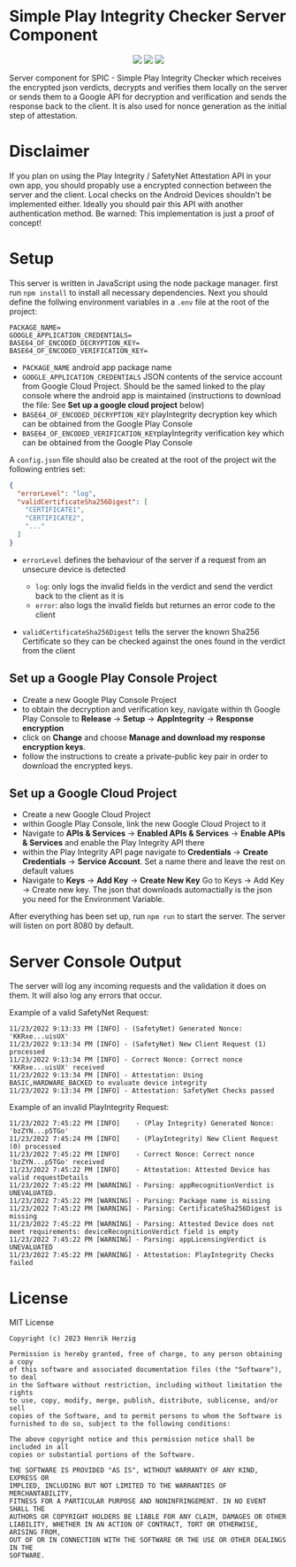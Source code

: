 # Simple Play Integrity Checker Server Component

<p align="center">
  <a href="https://opensource.org/licenses/MIT"><img src="https://img.shields.io/badge/License-MIT-green.svg"></a>
  <img src="https://img.shields.io/badge/JavaScript-F7DF1E?&logo=javascript&logoColor=black">
  <a href="https://github.com/herzhenr/spic-server/releases"><img src="https://img.shields.io/github/release/herzhenr/spic-server.svg?logo=github&color=blue"></a>
</p>

Server component for SPIC - Simple Play Integrity Checker which receives the encrypted json verdicts, decrypts and verifies them locally on the server or sends them to a Google API for decryption and verification and sends the response back to the client. It is also used for nonce generation as the initial step of attestation.

# Disclaimer
If you plan on using the Play Integrity / SafetyNet Attestation API in your own app, you should propably use a encrypted connection between the server and the client. Local checks on the Android Devices shouldn't be implemented either. Ideally you should pair this API with another authentication method. Be warned: This implementation is just a proof of concept!
# Setup

This server is written in JavaScript using the node package manager. first run `npm install` to install all necessary dependencies. Next you should define the follwing environment variables in a `.env` file at the root of the project:

```
PACKAGE_NAME=
GOOGLE_APPLICATION_CREDENTIALS=
BASE64_OF_ENCODED_DECRYPTION_KEY=
BASE64_OF_ENCODED_VERIFICATION_KEY=
```

- `PACKAGE_NAME` android app package name
- `GOOGLE_APPLICATION_CREDENTIALS` JSON contents of the service account from Google Cloud Project. Should be the samed linked to the play console where the android app is maintained (instructions to download the file: See **Set up a google cloud project** below)
- `BASE64_OF_ENCODED_DECRYPTION_KEY` playIntegrity decryption key which can be obtained from the Google Play Console
- `BASE64_OF_ENCODED_VERIFICATION_KEY`playIntegrity verification key which can be obtained from the Google Play Console

A `config.json` file should also be created at the root of the project wit the following entries set:

```json
{
  "errorLevel": "log",
  "validCertificateSha256Digest": [
    "CERTIFICATE1",
    "CERTIFICATE2",
    "..."
  ]
}
```
- `errorLevel` defines the behaviour of the server if a request from an unsecure device is detected
  - `log`: only logs the invalid fields in the verdict and send the verdict back to the client as it is
  - `error`: also logs the invalid fields but returnes an error code to the client

- `validCertificateSha256Digest` tells the server the known Sha256 Certificate so they can be checked against the ones found in the verdict from the client
## Set up a Google Play Console Project
- Create a new Google Play Console Project
- to obtain the decryption and verification key, navigate within th Google Play Console to **Release** -> **Setup** -> **AppIntegrity** -> **Response encryption**
- click on **Change** and choose **Manage and download my response encryption keys**.
- follow the instructions to create a private-public key pair in order to download the encrypted keys.

## Set up a Google Cloud Project
- Create a new Google Cloud Project
- within Google Play Console, link the new Google Cloud Project to it
- Navigate to **APIs & Services** -> **Enabled APIs & Services** -> **Enable APIs & Services** and enable the Play Integrity API there
- within the Play Integrity API page navigate to **Credentials** -> **Create Credentials** -> **Service Account**. Set a name there and leave the rest on default values
- Navigate to **Keys** -> **Add Key** -> **Create New Key**
Go to Keys -> Add Key -> Create new key. The json that downloads automactially is the json you need for the Environment Variable.

After everything has been set up, run `npm run` to start the server. The server will listen on port 8080 by default.

# Server Console Output
The server will log any incoming requests and the validation it does on them. It will also log any errors that occur.

Example of a valid SafetyNet Request:
```
11/23/2022 9:13:33 PM [INFO] - (SafetyNet) Generated Nonce: 'KKRxe...uisUX'
11/23/2022 9:13:34 PM [INFO] - (SafetyNet) New Client Request (1) processed
11/23/2022 9:13:34 PM [INFO] - Correct Nonce: Correct nonce 'KKRxe...uisUX' received
11/23/2022 9:13:34 PM [INFO] - Attestation: Using BASIC,HARDWARE_BACKED to evaluate device integrity
11/23/2022 9:13:34 PM [INFO] - Attestation: SafetyNet Checks passed
```

Example of an invalid PlayIntegrity Request:
```
11/23/2022 7:45:22 PM [INFO]    - (Play Integrity) Generated Nonce: 'bzZYN...p5TGo'
11/23/2022 7:45:24 PM [INFO]    - (PlayIntegrity) New Client Request (0) processed
11/23/2022 7:45:22 PM [INFO]    - Correct Nonce: Correct nonce 'bzZYN...p5TGo' received
11/23/2022 7:45:22 PM [INFO]    - Attestation: Attested Device has valid requestDetails
11/23/2022 7:45:22 PM [WARNING] - Parsing: appRecognitionVerdict is UNEVALUATED.
11/23/2022 7:45:22 PM [WARNING] - Parsing: Package name is missing
11/23/2022 7:45:22 PM [WARNING] - Parsing: CertificateSha256Digest is missing
11/23/2022 7:45:22 PM [WARNING] - Parsing: Attested Device does not meet requirements: deviceRecognitionVerdict field is empty
11/23/2022 7:45:22 PM [WARNING] - Parsing: appLicensingVerdict is UNEVALUATED
11/23/2022 7:45:22 PM [WARNING] - Attestation: PlayIntegrity Checks failed
```

# License
MIT License

```
Copyright (c) 2023 Henrik Herzig

Permission is hereby granted, free of charge, to any person obtaining a copy
of this software and associated documentation files (the "Software"), to deal
in the Software without restriction, including without limitation the rights
to use, copy, modify, merge, publish, distribute, sublicense, and/or sell
copies of the Software, and to permit persons to whom the Software is
furnished to do so, subject to the following conditions:

The above copyright notice and this permission notice shall be included in all
copies or substantial portions of the Software.

THE SOFTWARE IS PROVIDED "AS IS", WITHOUT WARRANTY OF ANY KIND, EXPRESS OR
IMPLIED, INCLUDING BUT NOT LIMITED TO THE WARRANTIES OF MERCHANTABILITY,
FITNESS FOR A PARTICULAR PURPOSE AND NONINFRINGEMENT. IN NO EVENT SHALL THE
AUTHORS OR COPYRIGHT HOLDERS BE LIABLE FOR ANY CLAIM, DAMAGES OR OTHER
LIABILITY, WHETHER IN AN ACTION OF CONTRACT, TORT OR OTHERWISE, ARISING FROM,
OUT OF OR IN CONNECTION WITH THE SOFTWARE OR THE USE OR OTHER DEALINGS IN THE
SOFTWARE.
```
